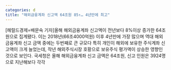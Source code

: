 ```yaml
---
categories: d
title: "해외금융계좌 신고액 64조원 85↑… 4년만에 최고"
---
```

[헤럴드경제=배문숙 기자]올해 해외금융계좌 신고액이 전년보다 8%이상 증가한 64조원으로 집계됐다. 이는 2018년(66조4000억원) 이후 4년만에 가장 많으며 역대 해외 금융계좌 신고 금액 중에는 두번째로 큰 규모다 특히 개인이 해외에 보유한 주식계좌 신고액이 크게 늘었는데, 작년 해외주식시장 호황으로 보유주식 평가액이 상승한 영향인 것으로 보인다. 국세청은 올해 해외금융계좌 신고 금액은 64조원, 신고 인원은 3924명으로 지난해보다 각각